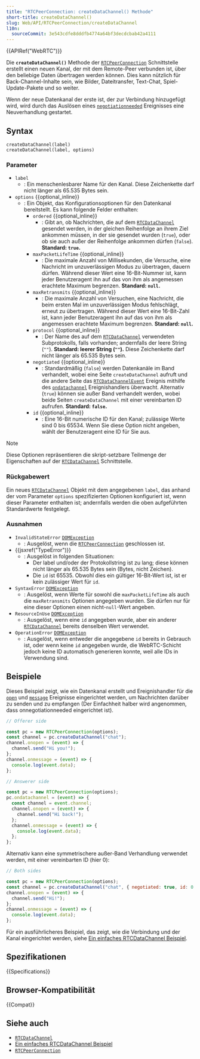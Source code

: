 ```yaml
---
title: "RTCPeerConnection: createDataChannel() Methode"
short-title: createDataChannel()
slug: Web/API/RTCPeerConnection/createDataChannel
l10n:
  sourceCommit: 3e543cdfe8dddfb4774a64bf3decdcbab42a4111
---
```


{{APIRef("WebRTC")}}

Die **`createDataChannel()`** Methode der [`RTCPeerConnection`](/de/docs/Web/API/RTCPeerConnection) Schnittstelle erstellt einen neuen Kanal, der mit dem Remote-Peer verbunden ist, über den beliebige Daten übertragen werden können. Dies kann nützlich für Back-Channel-Inhalte sein, wie Bilder, Dateitransfer, Text-Chat, Spiel-Update-Pakete und so weiter.

Wenn der neue Datenkanal der erste ist, der zur Verbindung hinzugefügt wird, wird durch das Auslösen eines [`negotiationneeded`](/de/docs/Web/API/RTCPeerConnection/negotiationneeded_event) Ereignisses eine Neuverhandlung gestartet.

## Syntax

```js-nolint
createDataChannel(label)
createDataChannel(label, options)
```

### Parameter

- `label`
  - : Ein menschenlesbarer Name für den Kanal.
    Diese Zeichenkette darf nicht länger als 65.535 Bytes sein.
- `options` {{optional_inline}}
  - : Ein Objekt, das Konfigurationsoptionen für den Datenkanal bereitstellt. Es kann folgende Felder enthalten:
    - `ordered` {{optional_inline}}
      - : Gibt an, ob Nachrichten, die auf dem [`RTCDataChannel`](/de/docs/Web/API/RTCDataChannel) gesendet werden, in der gleichen Reihenfolge an ihrem Ziel ankommen müssen, in der sie gesendet wurden (`true`), oder ob sie auch außer der Reihenfolge ankommen dürfen (`false`).
        **Standard: `true`.**
    - `maxPacketLifeTime` {{optional_inline}}
      - : Die maximale Anzahl von Millisekunden, die Versuche, eine Nachricht im unzuverlässigen Modus zu übertragen, dauern dürfen. Während dieser Wert eine 16-Bit-Nummer ist, kann jeder Benutzeragent ihn auf das von ihm als angemessen erachtete Maximum begrenzen.
        **Standard: `null`.**
    - `maxRetransmits` {{optional_inline}}
      - : Die maximale Anzahl von Versuchen, eine Nachricht, die beim ersten Mal im unzuverlässigen Modus fehlschlägt, erneut zu übertragen. Während dieser Wert eine 16-Bit-Zahl ist, kann jeder Benutzeragent ihn auf das von ihm als angemessen erachtete Maximum begrenzen.
        **Standard: `null`.**
    - `protocol` {{optional_inline}}
      - : Der Name des auf dem [`RTCDataChannel`](/de/docs/Web/API/RTCDataChannel) verwendeten Subprotokolls, falls vorhanden; andernfalls der leere String (`""`).
        **Standard: leerer String (`""`).**
        Diese Zeichenkette darf nicht länger als 65.535 Bytes sein.
    - `negotiated` {{optional_inline}}
      - : Standardmäßig (`false`) werden Datenkanäle im Band verhandelt, wobei eine Seite `createDataChannel` aufruft und die andere Seite das [`RTCDataChannelEvent`](/de/docs/Web/API/RTCDataChannelEvent) Ereignis mithilfe des [`ondatachannel`](/de/docs/Web/API/RTCPeerConnection/datachannel_event) Ereignishandlers überwacht. Alternativ (`true`) können sie außer Band verhandelt werden, wobei beide Seiten `createDataChannel` mit einer vereinbarten ID aufrufen.
        **Standard: `false`.**
    - `id` {{optional_inline}}
      - : Eine 16-Bit numerische ID für den Kanal; zulässige Werte sind 0 bis 65534. Wenn Sie diese Option nicht angeben, wählt der Benutzeragent eine ID für Sie aus.

> [!NOTE]
> Diese Optionen repräsentieren die skript-setzbare Teilmenge der Eigenschaften auf der [`RTCDataChannel`](/de/docs/Web/API/RTCDataChannel) Schnittstelle.

### Rückgabewert

Ein neues [`RTCDataChannel`](/de/docs/Web/API/RTCDataChannel) Objekt mit dem angegebenen `label`, das anhand der vom Parameter `options` spezifizierten Optionen konfiguriert ist, wenn dieser Parameter enthalten ist; andernfalls werden die oben aufgeführten Standardwerte festgelegt.

### Ausnahmen

- `InvalidStateError` [`DOMException`](/de/docs/Web/API/DOMException)
  - : Ausgelöst, wenn die [`RTCPeerConnection`](/de/docs/Web/API/RTCPeerConnection) geschlossen ist.
- {{jsxref("TypeError")}}
  - : Ausgelöst in folgenden Situationen:
    - Der label und/oder der Protokollstring ist zu lang; diese können nicht länger als 65.535 Bytes sein (Bytes, nicht Zeichen).
    - Die `id` ist 65535. Obwohl dies ein gültiger 16-Bit-Wert ist, ist er kein zulässiger Wert für `id`.
- `SyntaxError` [`DOMException`](/de/docs/Web/API/DOMException)
  - : Ausgelöst, wenn Werte für sowohl die `maxPacketLifeTime` als auch die `maxRetransmits` Optionen angegeben wurden. Sie dürfen nur für eine dieser Optionen einen nicht-`null`-Wert angeben.
- `ResourceInUse` [`DOMException`](/de/docs/Web/API/DOMException)
  - : Ausgelöst, wenn eine `id` angegeben wurde, aber ein anderer [`RTCDataChannel`](/de/docs/Web/API/RTCDataChannel) bereits denselben Wert verwendet.
- `OperationError` [`DOMException`](/de/docs/Web/API/DOMException)
  - : Ausgelöst, wenn entweder die angegebene `id` bereits in Gebrauch ist, oder wenn keine `id` angegeben wurde, die WebRTC-Schicht jedoch keine ID automatisch generieren konnte, weil alle IDs in Verwendung sind.

## Beispiele

Dieses Beispiel zeigt, wie ein Datenkanal erstellt und Ereignishandler für die [`open`](/de/docs/Web/API/RTCDataChannel/open_event) und [`message`](/de/docs/Web/API/RTCDataChannel/message_event) Ereignisse eingerichtet werden, um Nachrichten darüber zu senden und zu empfangen (Der Einfachheit halber wird angenommen, dass onnegotiationneeded eingerichtet ist).

```js
// Offerer side

const pc = new RTCPeerConnection(options);
const channel = pc.createDataChannel("chat");
channel.onopen = (event) => {
  channel.send("Hi you!");
};
channel.onmessage = (event) => {
  console.log(event.data);
};
```

```js
// Answerer side

const pc = new RTCPeerConnection(options);
pc.ondatachannel = (event) => {
  const channel = event.channel;
  channel.onopen = (event) => {
    channel.send("Hi back!");
  };
  channel.onmessage = (event) => {
    console.log(event.data);
  };
};
```

Alternativ kann eine symmetrischere außer-Band Verhandlung verwendet werden, mit einer vereinbarten ID (hier 0):

```js
// Both sides

const pc = new RTCPeerConnection(options);
const channel = pc.createDataChannel("chat", { negotiated: true, id: 0 });
channel.onopen = (event) => {
  channel.send("Hi!");
};
channel.onmessage = (event) => {
  console.log(event.data);
};
```

Für ein ausführlicheres Beispiel, das zeigt, wie die Verbindung und der Kanal eingerichtet werden, siehe [Ein einfaches RTCDataChannel Beispiel](/de/docs/Web/API/WebRTC_API/Simple_RTCDataChannel_sample).

## Spezifikationen

{{Specifications}}

## Browser-Kompatibilität

{{Compat}}

## Siehe auch

- [`RTCDataChannel`](/de/docs/Web/API/RTCDataChannel)
- [Ein einfaches RTCDataChannel Beispiel](/de/docs/Web/API/WebRTC_API/Simple_RTCDataChannel_sample)
- [`RTCPeerConnection`](/de/docs/Web/API/RTCPeerConnection)
